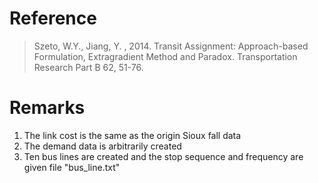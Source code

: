 # Reference
> Szeto, W.Y., Jiang, Y. , 2014. Transit Assignment: Approach-based Formulation, Extragradient Method and Paradox. Transportation Research Part B 62, 51-76.

# Remarks
1. The link cost is the same as the origin Sioux fall data 
2. The demand data is arbitrarily created 
3. Ten bus lines are created and the stop sequence and frequency are given file
   "bus_line.txt"
